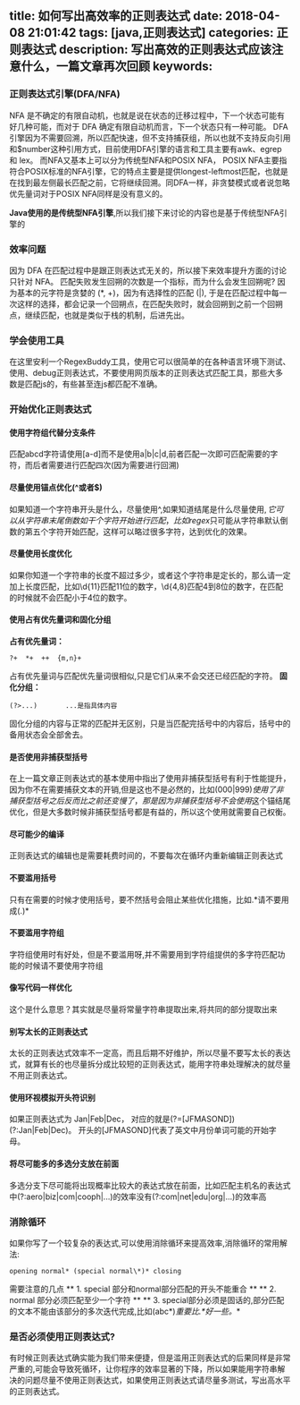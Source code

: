 title: 如何写出高效率的正则表达式
date: 2018-04-08 21:01:42
tags: [java,正则表达式]
categories: 正则表达式
description: 写出高效的正则表达式应该注意什么，一篇文章再次回顾
keywords:
---

### 正则表达式引擎(DFA/NFA)

NFA 是不确定的有限自动机，也就是说在状态的迁移过程中，下一个状态可能有好几种可能，而对于 DFA 确定有限自动机而言，下一个状态只有一种可能。
DFA引擎因为不需要回溯，所以匹配快速，但不支持捕获组，所以也就不支持反向引用和$number这种引用方式，目前使用DFA引擎的语言和工具主要有awk、egrep 和 lex。
而NFA又基本上可以分为传统型NFA和POSIX NFA，
POSIX NFA主要指符合POSIX标准的NFA引擎，它的特点主要是提供longest-leftmost匹配，也就是在找到最左侧最长匹配之前，它将继续回溯。同DFA一样，非贪婪模式或者说忽略优先量词对于POSIX NFA同样是没有意义的。

**Java使用的是传统型NFA引擎**,所以我们接下来讨论的内容也是基于传统型NFA引擎的

### 效率问题

因为 DFA 在匹配过程中是跟正则表达式无关的，所以接下来效率提升方面的讨论只针对 NFA。
匹配失败发生回朔的次数是一个指标，而为什么会发生回朔呢?
因为基本的元字符是贪婪的 (*, +)，因为有选择性的匹配 (|), 于是在匹配过程中每一次这样的选择，都会记录一个回朔点，在匹配失败时，就会回朔到之前一个回朔点，继续匹配，也就是类似于栈的机制，后进先出。

### 学会使用工具

在这里安利一个RegexBuddy工具，使用它可以很简单的在各种语言环境下测试、使用、debug正则表达式，不要使用网页版本的正则表达式匹配工具，那些大多数是匹配js的，有些甚至连js都匹配不准确。

### 开始优化正则表达式

#### 使用字符组代替分支条件

匹配abcd字符请使用[a-d]而不是使用a|b|c|d,前者匹配一次即可匹配需要的字符，而后者需要进行匹配四次(因为需要进行回溯)

#### 尽量使用锚点优化(^或者$)

如果知道一个字符串开头是什么，尽量使用^,如果知道结尾是什么尽量使用$,它可以从字符串末尾倒数如干个字符开始进行匹配，比如regex$只可能从字符串默认倒数的第五个字符开始匹配，这样可以略过很多字符，达到优化的效果。

#### 尽量使用长度优化
如果你知道一个字符串的长度不超过多少，或者这个字符串是定长的，那么请一定加上长度匹配，比如\d{11}匹配11位的数字，\d{4,8}匹配4到8位的数字，在匹配的时候就不会匹配小于4位的数字。

#### 使用占有优先量词和固化分组
**占有优先量词：**

```
?+ 	*+ 	++ 	{m,n}+
```
占有优先量词与匹配优先量词很相似,只是它们从来不会交还已经匹配的字符。
**固化分组：**

```
(?>...)       ...是指具体内容
```
固化分组的内容与正常的匹配并无区别，只是当匹配完括号中的内容后，括号中的备用状态会全部舍去。

#### 是否使用非捕获型括号
在上一篇文章正则表达式的基本使用中指出了使用非捕获型括号有利于性能提升，因为你不在需要捕获文本的开销,但是这也不是必然的，比如(000|999)$使用了非捕获型括号之后反而比之前还变慢了，那是因为非捕获型括号不会使用$这个锚结尾优化，但是大多数时候非捕获型括号都是有益的，所以这个使用就需要自己权衡。

#### 尽可能少的编译
正则表达式的编辑也是需要耗费时间的，不要每次在循环内重新编辑正则表达式

#### 不要滥用括号
只有在需要的时候才使用括号，要不然括号会阻止某些优化措施，比如.*请不要用成(.)\*

#### 不要滥用字符组
字符组使用时有好处，但是不要滥用呀,并不需要用到字符组提供的多字符匹配功能的时候请不要使用字符组

#### 像写代码一样优化
这个是什么意思？其实就是尽量将常量字符串提取出来,将共同的部分提取出来

#### 别写太长的正则表达式
太长的正则表达式效率不一定高，而且后期不好维护，所以尽量不要写太长的表达式，就算有长的也尽量拆分成比较短的正则表达式，能用字符串处理解决的就尽量不用正则表达式。

#### 使用环视模拟开头符识别
如果正则表达式为 Jan|Feb|Dec， 对应的就是(?=[JFMASOND])(?:Jan|Feb|Dec)。
开头的[JFMASOND]代表了英文中月份单词可能的开始字母。

#### 将尽可能多的多选分支放在前面
多选分支下尽可能将出现概率比较大的表达式放在前面，比如匹配主机名的表达式中(?:aero|biz|com|cooph|...)的效率没有(?:com|net|edu|org|...)的效率高

### 消除循环
如果你写了一个较复杂的表达式,可以使用消除循环来提高效率,消除循环的常用解法:
```
opening normal* (special normal\*)* closing
```
需要注意的几点
** 1. special 部分和normal部分匹配的开头不能重合 **
** 2. normal 部分必须匹配至少一个字符 **
** 3. special部分必须是固话的,部分匹配的文本不能由该部分的多次迭代完成,比如(abc\*)*重要比.\*好一些。**

### 是否必须使用正则表达式?
有时候正则表达式确实能为我们带来便捷，但是滥用正则表达式的后果同样是非常严重的,可能会导致死循环，让你程序的效率显著的下降，所以如果能用字符串解决的问题尽量不使用正则表达式，如果使用正则表达式请尽量多测试，写出高水平的正则表达式。


